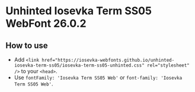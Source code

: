 # Unhinted Iosevka Term SS05 WebFont 26.0.2

## How to use

- Add `<link href="https://iosevka-webfonts.github.io/unhinted-iosevka-term-ss05/iosevka-term-ss05-unhinted.css" rel="stylesheet" />` to your `<head>`.
- Use `fontFamily: 'Iosevka Term SS05 Web'` or `font-family: 'Iosevka Term SS05 Web'`.
